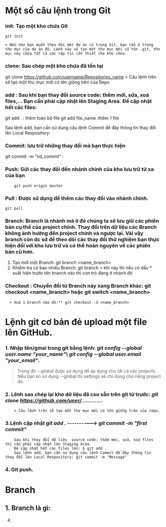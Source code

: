 # Một số câu lệnh trong Git
  
  ### init: Tạo một kho chứa Git
    git init

    > Nếu như bạn muốn theo dõi một dự án cũ trong Git, bạn cần ở trong thư mục của dự án đó. Lệnh này sẽ tạo một thư mục mới có tên .git, thư mục này chứa tất cả các tập tin cần thiết cho kho chứa.
  
  ### clone: Sao chép một kho chứa đã tồn tại 
  git clone https://github.com/username/Repositories_name
    > Câu lệnh trên sẽ tạo một thư mục mới có tên giống trên của Repo

  ### add : Sau khi bạn thay đổi source code: thêm mới, sửa, xoá files,… Bạn cần phải cập nhật lên Staging Area. Để cập nhật hết các files:
   git add . : thêm toàn bộ file
   git add file_name :thêm 1 file

   Sau lệnh add, bạn cần sử dụng câu lệnh Commit để đây thông tin thay đổi lên Local Respository:

   ### Commit: lưu trữ những thay đổi mà bạn thực hiện
   git commit -m "nd_commit" :

   ### Push: Gửi các thay đổi đến nhánh chính của kho lưu trữ từ xa của bạn
        git push origin master 
    
  ### Pull : Được sử dụng để thêm các thay đổi vào nhánh chính.
    git pull 
  
  ### Branch:  Branch là nhánh mà ở đó chúng ta sẽ lưu giữ các phiên bản cụ thể của project chính. Thay đổi trên dữ liệu các Branch không ảnh hưởng đến project chính và ngược lại. Vài vậy branch còn dc sd để theo dõi các thay đổi thử nghiệm bạn thực hiện đối với kho lưu trữ và có thể hoàn nguyên về các phiên bản cũ hơn.
  1. Tạo mới một Branch: git branch <name_branch> 
  2. Khiểm tra có bao nhiêu Branch: git branch 
    > khi này thì nếu có dấu * xuất hiện trước tên branch nào thì con trỏ đang ở nhánh đó
  ### Checkout : Chuyển đổi từ Branch này xang Branch khác: git checkout <name_branch> hoặc git switch <name_branch>  
      > Xoá 1 branch nào đó:** git checkout -d <name_branch>
   
  


# Lệnh git cơ bản đẻ upload một file lên GitHub.



### 1. Nhập tên/gmai trong git bằng lệnh: *git config --global user.name "your_name"\ git config --global user.email "your_email"*.
  > Trong đó *--global* được sử dụng để áp dụng cho tất cả các projects. Nếu bạn ko sử dụng --global thì settings sẽ chỉ dùng cho riêng project đó.
  
  ### 2. Lênh sao chép lại kho dữ liệu đã cso sẵn trên git từ trước: *git clone https://github.com/user/.............*
        > Câu lệnh trên sẽ tạo một thư mục mới có tên giống trên của repo.
  
  ### 3.Lệnh cập nhật *git add .*  ----------> *git commit -m "first commit"*  
        Sau khi thay đổi dữ liệu  source code: thêm mới, sửa, xoá files thì cần phải cập nhật lên Staging Area.
        Để cập nhật hết các files lên: $ git add .      
        Sau lệnh add, bạn cần sử dụng câu lệnh Commit để đây thông tin thay đổi lên Local Respository: git commit -m "Message"
  
  ### 4. Git push.
  
  # Branch 
  ## 1. Branch là gì: 
  
  
  4. 
  
         
  
  
 
  
  
  
  
  
